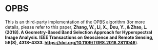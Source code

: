 # OPBS
This is an third-party implementation of the OPBS algorithm (for more details, please refer to this paper, **Zhang, W., Li, X., Dou, Y., & Zhao, L. (2018). A Geometry-Based Band Selection Approach for Hyperspectral Image Analysis. IEEE Transactions on Geoscience and Remote Sensing, 56(8), 4318–4333. https://doi.org/10.1109/TGRS.2018.2811046**).
